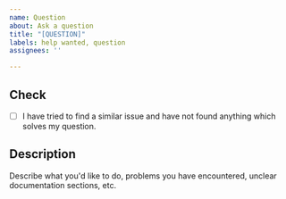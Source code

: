 ```yaml
---
name: Question
about: Ask a question
title: "[QUESTION]"
labels: help wanted, question
assignees: ''

---
```


## Check

* [ ] I have tried to find a similar issue and have not found anything which solves my question.

## Description

Describe what you'd like to do, problems you have encountered, unclear documentation sections, etc.
